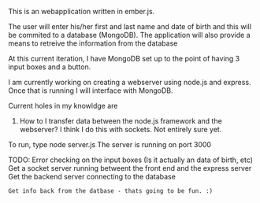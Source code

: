 This is an webapplication written in ember.js. 

The user will enter his/her first and last name and date of birth and this will be commited to a database (MongoDB). The application will also provide a means to retreive the information from the database

At this current iteration, I have MongoDB set up to the point of having 3 input boxes and a button. 

I am currently working on creating a webserver using node.js and express. Once that is running I will interface with MongoDB.

Current holes in my knowldge are

1. How to I transfer data between the node.js framework and the webserver?
	I think I do this with sockets. Not entirely sure yet.

To run, type node server.js
The server is running on port 3000

TODO:
	Error checking on the input boxes (Is it actually an data of birth, etc)
	Get a socket server running betweent the front end and the express server
	Get the backend server connecting to the database

	Get info back from the datbase - thats going to be fun. :)
